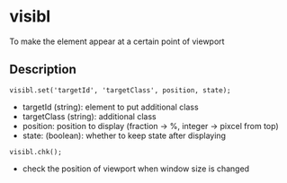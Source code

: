 visibl
======
To make the element appear at a certain point of viewport

## Description

`visibl.set('targetId', 'targetClass', position, state);`

* targetId (string): element to put additional class
* targetClass (string): additional class
* position: position to display (fraction -> %, integer -> pixcel from top)
* state: (boolean): whether to keep state after displaying

`visibl.chk();`

* check the position of viewport when window size is changed
